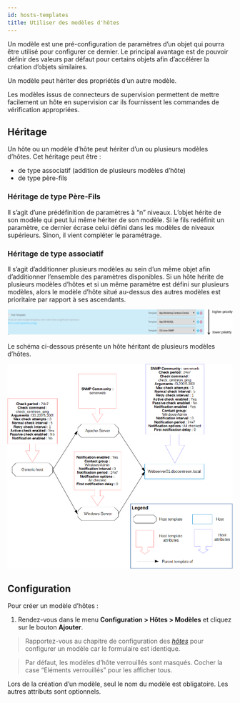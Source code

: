 ```yaml
---
id: hosts-templates
title: Utiliser des modèles d'hôtes
---
```


Un modèle est une pré-configuration de paramètres d’un objet qui pourra être
utilisé pour configurer ce dernier. Le principal avantage est de pouvoir définir
des valeurs par défaut pour certains objets afin d’accélérer la création
d’objets similaires.

Un modèle peut hériter des propriétés d’un autre modèle.

Les modèles issus de connecteurs de supervision permettent de mettre facilement un hôte en supervision
car ils fournissent les commandes de vérification appropriées.

## Héritage

Un hôte ou un modèle d’hôte peut hériter d’un ou plusieurs modèles d’hôtes. Cet
héritage peut être :

  - de type associatif (addition de plusieurs modèles d’hôte)
  - de type père-fils

### Héritage de type Père-Fils

Il s’agit d’une prédéfinition de paramètres à “n” niveaux. L’objet hérite de son
modèle qui peut lui même hériter de son modèle. Si le fils redéfinit un
paramètre, ce dernier écrase celui défini dans les modèles de niveaux
supérieurs. Sinon, il vient compléter le paramétrage.

### Héritage de type associatif

Il s’agit d’additionner plusieurs modèles au sein d’un même objet afin
d’additionner l’ensemble des paramètres disponibles. Si un hôte hérite de
plusieurs modèles d’hôtes et si un même paramètre est défini sur plusieurs
modèles, alors le modèle d’hôte situé au-dessus des autres modèles est
prioritaire par rapport à ses ascendants.

![image](../../assets/configuration/09hostmodels.png)

Le schéma ci-dessous présente un hôte héritant de plusieurs modèles d’hôtes.

![image](../../assets/configuration/09hostmodelsheritage.png)

## Configuration

Pour créer un modèle d’hôtes :

1. Rendez-vous dans le menu **Configuration > Hôtes > Modèles** et cliquez sur
le bouton **Ajouter**.

> Rapportez-vous au chapitre de configuration des
> *[hôtes](hosts.md)* pour configurer un modèle car le
> formulaire est identique.

> Par défaut, les modèles d’hôte verrouillés sont masqués. Cocher la case
> “Eléments verrouillés” pour les afficher tous.

Lors de la création d’un modèle, seul le nom du modèle est obligatoire. Les
autres attributs sont optionnels.